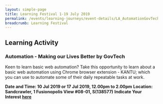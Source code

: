 ```yaml
---
layout: simple-page
title: Learning Festival 1-19 July 2019
permalink: /events/learning-journeys/event-details/LA_AutomationGovTech
breadcrumb: Learning Festival
---
```


## Learning Activity
### Automation - Making our Lives Better by GovTech 

Keen to learn basic web automation? Take this opportunity to learn about a basic web automation using Chrome browser extension - KANTU; which you can use to automate some of their daily repeatable tasks at work. 

**Date and Time: 10 Jul 2019 or 17 Jul 2019, 12.00pm to 2.00pm** 
**Location: Sandcrawler, 1 Fusionopolis View #08-01, S(138577)** 
**Indicate Your Interest [here](https://www.eventbrite.sg/e/step-into-my-shoes-making-a-difference-as-a-probation-officer-tickets-61082209533)** 


